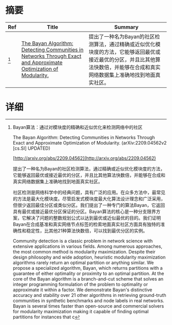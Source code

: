 # 摘要

| Ref | Title | Summary |
| --- | --- | --- |
| [^1] | [The Bayan Algorithm: Detecting Communities in Networks Through Exact and Approximate Optimization of Modularity.](http://arxiv.org/abs/2209.04562) | 提出了一种名为Bayan的社区检测算法，通过精确或近似优化模块度的方法，它能够返回最优或接近最优的分区，并且比其他算法快数倍，并能够在合成和真实网络数据集上准确地找到地面真实社区。 |

# 详细

[^1]: Bayan算法：通过对模块度的精确和近似优化来检测网络中的社区

    The Bayan Algorithm: Detecting Communities in Networks Through Exact and Approximate Optimization of Modularity. (arXiv:2209.04562v2 [cs.SI] UPDATED)

    [http://arxiv.org/abs/2209.04562](http://arxiv.org/abs/2209.04562)

    提出了一种名为Bayan的社区检测算法，通过精确或近似优化模块度的方法，它能够返回最优或接近最优的分区，并且比其他算法快数倍，并能够在合成和真实网络数据集上准确地找到地面真实社区。

    

    社区检测是网络科学中的经典问题，具有广泛的应用。在众多方法中，最常见的方法是最大化模块度。尽管启发式模块度最大化算法设计理念和广泛采用，但很少返回最佳分区或类似分区。我们提出了一种专门的算法Bayan，它返回具有最优或接近最优分区保证的分区。Bayan算法的核心是一种分支限界方案，它解决了问题的整数规划公式以达到最优或近似最优的目的。我们证明Bayan在合成基准和真实网络节点标签的检索地面真实社区方面具有独特的准确性和稳定性，比其他21种算法快数倍，可以找到最优分区的实例。

    Community detection is a classic problem in network science with extensive applications in various fields. Among numerous approaches, the most common method is modularity maximization. Despite their design philosophy and wide adoption, heuristic modularity maximization algorithms rarely return an optimal partition or anything similar. We propose a specialized algorithm, Bayan, which returns partitions with a guarantee of either optimality or proximity to an optimal partition. At the core of the Bayan algorithm is a branch-and-cut scheme that solves an integer programming formulation of the problem to optimality or approximate it within a factor. We demonstrate Bayan's distinctive accuracy and stability over 21 other algorithms in retrieving ground-truth communities in synthetic benchmarks and node labels in real networks. Bayan is several times faster than open-source and commercial solvers for modularity maximization making it capable of finding optimal partitions for instances that c
    

